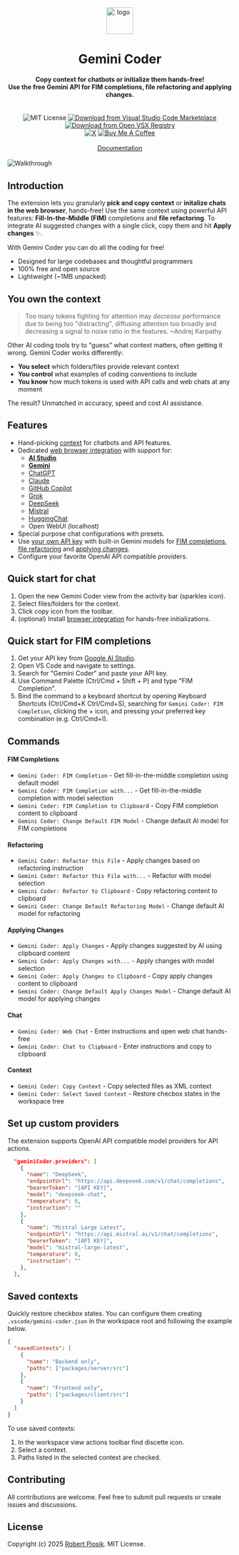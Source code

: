 <div align="center">
    <img src="https://raw.githubusercontent.com/robertpiosik/gemini-coder/refs/heads/master/packages/vscode/media/logo.png" alt="logo" width="60">
  <br/>
  <h1>Gemini Coder</h1>
  <h4>Copy context for chatbots or initialize them hands-free!<br/>
  Use the free Gemini API for FIM completions, file refactoring and applying changes.</h4>
  <br/>
  <img src="https://img.shields.io/badge/License-MIT-green.svg" alt="MIT License">
  <a href="https://marketplace.visualstudio.com/items?itemName=robertpiosik.gemini-coder"><img src="https://img.shields.io/badge/Download-VS_Code_Marketplace-blue" alt="Download from Visual Studio Code Marketplace"></a>
  <a href="https://open-vsx.org/extension/robertpiosik/gemini-coder"><img src="https://img.shields.io/badge/Download-Open_VSX_Registry-blue" alt="Download from Open VSX Registry"></a>
  <br/>
  <a href="https://x.com/intent/follow?screen_name=robertpiosik"><img src="https://img.shields.io/badge/Follow-black?logo=x&amp;logoColor=white" alt="X"></a>
  <a href="https://www.buymeacoffee.com/robertpiosik"><img src="https://img.shields.io/badge/Donate-Buy_me_a_coffee-green.svg" alt="Buy Me A Coffee"></a>
  <br/>
  <br/>
  <a href="https://gemini-coder.netlify.app/">Documentation</a>
  <br/>
  <br/>
</div>

<img src="https://github.com/robertpiosik/gemini-coder/raw/HEAD/packages/shared/src/media/walkthrough.gif" alt="Walkthrough" />

## Introduction

The extension lets you granularly **pick and copy context** or **initalize chats in the web browser**, hands-free! Use the same context using powerful API features: **Fill-In-the-Middle (FIM)** completions and **file refactoring**. To integrate AI suggested changes with a single click, copy them and hit **Apply changes** ✨.

With Gemini Coder you can do all the coding for free!

- Designed for large codebases and thoughtful programmers
- 100% free and open source
- Lightweight (~1MB unpacked)

## You own the context

> Too many tokens fighting for attention may _decrease_ performance due to being too "distracting", diffusing attention too broadly and decreasing a signal to noise ratio in the features. ~Andrej Karpathy

Other AI coding tools try to "guess" what context matters, often getting it wrong. Gemini Coder works differently:

- **You select** which folders/files provide relevant context
- **You control** what examples of coding conventions to include
- **You know** how much tokens is used with API calls and web chats at any moment

The result? Unmatched in accuracy, speed and cost AI assistance.

## Features

- Hand-picking [context](https://gemini-coder.netlify.app/docs/context) for chatbots and API features.
- Dedicated [web browser integration](https://gemini-coder.netlify.app/docs/installation/web-browser-integration) with support for:
  - **[AI Studio](https://aistudio.google.com/app/prompts/new_chat)**
  - **[Gemini](https://gemini.google.com/app)**
  - [ChatGPT](https://chatgpt.com/)
  - [Claude](https://claude.ai/new)
  - [GitHub Copilot](https://github.com/copilot)
  - [Grok](https://grok.com/)
  - [DeepSeek](https://chat.deepseek.com/)
  - [Mistral](https://chat.mistral.ai/chat)
  - [HuggingChat](https://huggingface.co/chat/)
  - Open WebUI (localhost)
- Special purpose chat configurations with presets.
- Use [your own API key](https://aistudio.google.com/app/apikey) with built-in Gemini models for [FIM completions](https://gemini-coder.netlify.app/docs/features/fim), [file refactoring](https://gemini-coder.netlify.app/docs/features/refactor) and [applying changes](https://gemini-coder.netlify.app/docs/features/apply-changes).
- Configure your favorite OpenAI API compatible providers.

## Quick start for chat

1. Open the new Gemini Coder view from the activity bar (sparkles icon).
2. Select files/folders for the context.
3. Click copy icon from the toolbar.
4. (optional) Install [browser integration](https://gemini-coder.netlify.app/docs/installation/web-browser-integration) for hands-free initializations.

## Quick start for FIM completions

1. Get your API key from [Google AI Studio](https://aistudio.google.com/app/apikey).
2. Open VS Code and navigate to settings.
3. Search for "Gemini Coder" and paste your API key.
4. Use Command Palette (Ctrl/Cmd + Shift + P) and type "FIM Completion".
5. Bind the command to a keyboard shortcut by opening Keyboard Shortcuts (Ctrl/Cmd+K Ctrl/Cmd+S), searching for `Gemini Coder: FIM Completion`, clicking the + icon, and pressing your preferred key combination (e.g. Ctrl/Cmd+I).

## Commands

#### FIM Completions

- `Gemini Coder: FIM Completion` - Get fill-in-the-middle completion using default model
- `Gemini Coder: FIM Completion with...` - Get fill-in-the-middle completion with model selection
- `Gemini Coder: FIM Completion to Clipboard` - Copy FIM completion content to clipboard
- `Gemini Coder: Change Default FIM Model` - Change default AI model for FIM completions

#### Refactoring

- `Gemini Coder: Refactor this File` - Apply changes based on refactoring instruction
- `Gemini Coder: Refactor this File with...` - Refactor with model selection
- `Gemini Coder: Refactor to Clipboard` - Copy refactoring content to clipboard
- `Gemini Coder: Change Default Refactoring Model` - Change default AI model for refactoring

#### Applying Changes

- `Gemini Coder: Apply Changes` - Apply changes suggested by AI using clipboard content
- `Gemini Coder: Apply Changes with...` - Apply changes with model selection
- `Gemini Coder: Apply Changes to Clipboard` - Copy apply changes content to clipboard
- `Gemini Coder: Change Default Apply Changes Model` - Change default AI model for applying changes

#### Chat

- `Gemini Coder: Web Chat` - Enter instructions and open web chat hands-free
- `Gemini Coder: Chat to Clipboard` - Enter instructions and copy to clipboard

#### Context

- `Gemini Coder: Copy Context` - Copy selected files as XML context
- `Gemini Coder: Select Saved Context` - Restore checbox states in the workspace tree

## Set up custom providers

The extension supports OpenAI API compatible model providers for API actions.

```json
  "geminiCoder.providers": [
    {
      "name": "DeepSeek",
      "endpointUrl": "https://api.deepseek.com/v1/chat/completions",
      "bearerToken": "[API KEY]",
      "model": "deepseek-chat",
      "temperature": 0,
      "instruction": ""
    },
    {
      "name": "Mistral Large Latest",
      "endpointUrl": "https://api.mistral.ai/v1/chat/completions",
      "bearerToken": "[API KEY]",
      "model": "mistral-large-latest",
      "temperature": 0,
      "instruction": ""
    },
  ],
```

## Saved contexts

Quickly restore checkbox states. You can configure them creating `.vscode/gemini-coder.json` in the workspace root and following the example below.

```json
{
  "savedContexts": [
    {
      "name": "Backend only",
      "paths": ["packages/server/src"]
    },
    {
      "name": "Frontend only",
      "paths": ["packages/client/src"]
    }
  ]
}
```

To use saved contexts:

1. In the workspace view actions toolbar find discette icon.
2. Select a context.
3. Paths listed in the selected context are checked.

## Contributing

All contributions are welcome. Feel free to submit pull requests or create issues and discussions.

## License

Copyright (c) 2025 [Robert Piosik](https://buymeacoffee.com/robertpiosik). MIT License.
